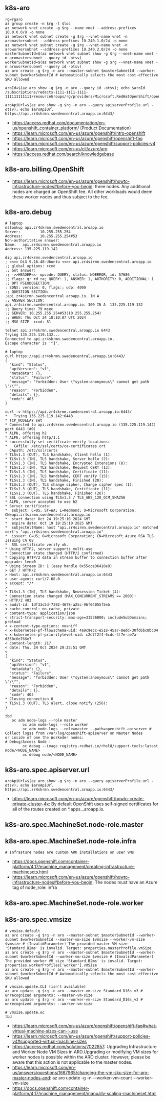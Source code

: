 ## k8s-aro

```
rg=rgaro
az group create -n $rg -l $loc
az network vnet create -g $rg --name vnet --address-prefixes 10.0.0.0/8 -o none 
az network vnet subnet create -g $rg --vnet-name vnet -n aromastersubnet --address-prefixes 10.240.1.0/24 -o none
az network vnet subnet create -g $rg --vnet-name vnet -n aroworkersubnet --address-prefixes 10.240.2.0/24 -o none 
masterSubnetId=$(az network vnet subnet show -g $rg --vnet-name vnet -n aromastersubnet --query id -otsv)
workerSubnetId=$(az network vnet subnet show -g $rg --vnet-name vnet -n aroworkersubnet --query id -otsv)
az aro create -g $rg -n aro --master-subnet $masterSubnetId --worker-subnet $workerSubnetId # Automatically selects the most cost-effective SKU allowed

aroId=$(az aro show -g $rg -n aro --query id -otsv); echo $aroId
/subscriptions/redacts-1111-1111-1111-111111111111/resourceGroups/rg/providers/Microsoft.RedHatOpenShift/openShiftClusters/aro

aroApiUrl=$(az aro show -g $rg -n aro --query apiserverProfile.url -otsv); echo $aroApiUrl
https://api.zr4skrmn.swedencentral.aroapp.io:6443/
```

- https://access.redhat.com/documentation/en-us/openshift_container_platform/ (Product Documentation)
- https://learn.microsoft.com/en-us/azure/openshift/intro-openshift
- https://learn.microsoft.com/en-us/azure/openshift/openshift-faq
- https://learn.microsoft.com/en-us/azure/openshift/support-policies-v4
- https://learn.microsoft.com/en-us/cli/azure/aro
- https://access.redhat.com/search/knowledgebase

## k8s-aro.billing.OpenShift

- https://learn.microsoft.com/en-us/azure/openshift/howto-infrastructure-nodes#before-you-begin: three nodes. Any additional nodes are charged an OpenShift fee. All other workloads would deem these worker nodes and thus subject to the fee.

## k8s-aro.debug

```
# laptop
nslookup api.zr4skrmn.swedencentral.aroapp.io
Server:         10.255.255.254
Address:        10.255.255.254#53
Non-authoritative answer:
Name:   api.zr4sirmn.swedencentral.aroapp.io
Address: 135.225.119.142

dig api.zr4skrmn.swedencentral.aroapp.io
; <<>> DiG 9.16.48-Ubuntu <<>> api.zr4sirmn.swedencentral.aroapp.io
;; global options: +cmd
;; Got answer:
;; ->>HEADER<<- opcode: QUERY, status: NOERROR, id: 57686
;; flags: qr rd ra; QUERY: 1, ANSWER: 1, AUTHORITY: 0, ADDITIONAL: 1
;; OPT PSEUDOSECTION:
; EDNS: version: 0, flags:; udp: 4000
;; QUESTION SECTION:
;api.zr4sirmn.swedencentral.aroapp.io. IN A
;; ANSWER SECTION:
api.zr4sirmn.swedencentral.aroapp.io. 300 IN A  135.225.119.132
;; Query time: 79 msec
;; SERVER: 10.255.255.254#53(10.255.255.254)
;; WHEN: Thu Oct 24 18:10:07 UTC 2024
;; MSG SIZE  rcvd: 81

telnet api.zr4skrmn.swedencentral.aroapp.io 6443
Trying 135.225.119.132...
Connected to api.zr4skrmn.swedencentral.aroapp.io.
Escape character is '^]'.

# laptop
curl https://api.zr4skrmn.swedencentral.aroapp.io:6443/
{
  "kind": "Status",
  "apiVersion": "v1",
  "metadata": {},
  "status": "Failure",
  "message": "forbidden: User \"system:anonymous\" cannot get path \"/\"",
  "reason": "Forbidden",
  "details": {},
  "code": 403
}

curl -v https://api.zr4skrmn.swedencentral.aroapp.io:6443/
*   Trying 135.225.119.142:6443...
* TCP_NODELAY set
* Connected to api.zr4skrmn.swedencentral.aroapp.io (135.225.119.142) port 6443 (#0)
* ALPN, offering h2
* ALPN, offering http/1.1
* successfully set certificate verify locations:
*   CAfile: /etc/ssl/certs/ca-certificates.crt
  CApath: /etc/ssl/certs
* TLSv1.3 (OUT), TLS handshake, Client hello (1):
* TLSv1.3 (IN), TLS handshake, Server hello (2):
* TLSv1.3 (IN), TLS handshake, Encrypted Extensions (8):
* TLSv1.3 (IN), TLS handshake, Request CERT (13):
* TLSv1.3 (IN), TLS handshake, Certificate (11):
* TLSv1.3 (IN), TLS handshake, CERT verify (15):
* TLSv1.3 (IN), TLS handshake, Finished (20):
* TLSv1.3 (OUT), TLS change cipher, Change cipher spec (1):
* TLSv1.3 (OUT), TLS handshake, Certificate (11):
* TLSv1.3 (OUT), TLS handshake, Finished (20):
* SSL connection using TLSv1.3 / TLS_AES_128_GCM_SHA256
* ALPN, server accepted to use h2
* Server certificate:
*  subject: C=US; ST=WA; L=Redmond; O=Microsoft Corporation; CN=api.zr4sirmn.swedencentral.aroapp.io
*  start date: Oct 24 19:25:10 2024 GMT
*  expire date: Oct 19 19:25:10 2025 GMT
*  subjectAltName: host "api.zr4sirmn.swedencentral.aroapp.io" matched cert's "api.zr4sirmn.swedencentral.aroapp.io"
*  issuer: C=US; O=Microsoft Corporation; CN=Microsoft Azure RSA TLS Issuing CA 08
*  SSL certificate verify ok.
* Using HTTP2, server supports multi-use
* Connection state changed (HTTP/2 confirmed)
* Copying HTTP/2 data in stream buffer to connection buffer after upgrade: len=0
* Using Stream ID: 1 (easy handle 0x55cce36410e0)
> GET / HTTP/2
> Host: api.zr4skrmn.swedencentral.aroapp.io:6443
> user-agent: curl/7.68.0
> accept: */*
>
* TLSv1.3 (IN), TLS handshake, Newsession Ticket (4):
* Connection state changed (MAX_CONCURRENT_STREAMS == 2000)!
< HTTP/2 403
< audit-id: 1df33c5d-7392-4678-a25c-96f04055f5eb
< cache-control: no-cache, private
< content-type: application/json
< strict-transport-security: max-age=31536000; includeSubDomains; preload
< x-content-type-options: nosniff
< x-kubernetes-pf-flowschema-uid: 4a9c9ecc-e518-45a7-8edd-30fd6bc0bc04
< x-kubernetes-pf-prioritylevel-uid: c2d7f2f4-6cdc-4f7e-ae7a-d358c0e766e7
< content-length: 217
< date: Thu, 24 Oct 2024 20:25:51 GMT
<
{
  "kind": "Status",
  "apiVersion": "v1",
  "metadata": {},
  "status": "Failure",
  "message": "forbidden: User \"system:anonymous\" cannot get path \"/\"",
  "reason": "Forbidden",
  "details": {},
  "code": 403
* Closing connection 0
* TLSv1.3 (OUT), TLS alert, close notify (256):
}

tbd
   oc adm node-logs --role master
        oc adm node-logs --role worker
        oc adm node-logs --role=master --path=openshift-apiserver # Collect logss from /var/log/openshift-apiserver on Master Nodes
or inside of one the Workeder nodes:
# Debug/Access Node :
        oc debug --image registry.redhat.io/rhel8/support-tools:latest node/<NODE_NAME>
        oc debug node/<NODE_NAME>
```

## k8s-aro.spec.apiserver.url

```
aroApiUrl=$(az aro show -g $rg -n aro --query apiserverProfile.url -otsv); echo $aroApiUrl
https://api.zr4skrmn.swedencentral.aroapp.io:6443/
```

- https://learn.microsoft.com/en-us/azure/openshift/howto-create-private-cluster-4x: By default OpenShift uses self-signed certificates for all of the routes created on *.apps.<random>.<location>.aroapp.io.

## k8s-aro.spec.MachineSet.node-role.master

## k8s-aro.spec.MachineSet.node-role.infra

```
# Infrasture nodes are custom ARO installations on user VMs
```

- https://docs.openshift.com/container-platform/4.17/machine_management/creating-infrastructure-machinesets.html
- https://learn.microsoft.com/en-us/azure/openshift/howto-infrastructure-nodes#before-you-begin: The nodes must have an Azure tag of node_role: infra

## k8s-aro.spec.MachineSet.node-role.worker

## k8s-aro.spec.vmsize

```
# vmsize.default
az aro create -g $rg -n aro --master-subnet $masterSubnetId --worker-subnet $workerSubnetId --master-vm-size $vmsize --worker-vm-size $vmsize # (InvalidParameter) The provided master VM size 'Standard_B2ms' is invalid. Target: properties.masterProfile.vmSize
az aro create -g $rg -n aro --master-subnet $masterSubnetId --worker-subnet $workerSubnetId --worker-vm-size $vmsize # (InvalidParameter) The provided worker VM size 'Standard_B2ms' is invalid. Target: properties.workerProfiles['worker'].vmSize
az aro create -g $rg -n aro --master-subnet $masterSubnetId --worker-subnet $workerSubnetId # Automatically selects the most cost-effective SKU allowed

# vmsize.update.CLI (isn't available)
az aro update -g $rg -n aro --master-vm-size Standard_D16s_v3 # unrecognized arguments: --master-vm-size
az aro update -g $rg -n aro --worker-vm-size Standard_D16s_v3 # unrecognized arguments: --worker-vm-size

# vmsize.update.oc
tbd
```

- https://learn.microsoft.com/en-us/azure/openshift/openshift-faq#what-virtual-machine-sizes-can-i-use
- https://learn.microsoft.com/en-us/azure/openshift/support-policies-v4#supported-virtual-machine-sizes
- https://access.redhat.com/solutions/7022857: Upgrading Infrastructure and Worker Node VM Sizes in ARO.Upgrading or modifying VM sizes for worker nodes is possible within the ARO cluster. However, please be aware that this action is not applicable to the master nodes.
- https://learn.microsoft.com/en-us/answers/questions/1667965/changing-the-vm-sku-size-for-aro-master-nodes-and: az aro update -g <resource-group-name> -n <cluster-name> --worker-vm-count <new-vm-count> --worker-vm-size <new-vm-size>
- https://docs.openshift.com/container-platform/4.17/machine_management/manually-scaling-machineset.html
